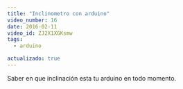 ```yaml
---
title: "Inclinometro con arduino"
video_number: 16
date: 2016-02-11
video_id: ZJ2X1XGKsmw
tags:
  - arduino

actualizado: true
---
```


Saber en que inclinación esta tu arduino en todo momento.
